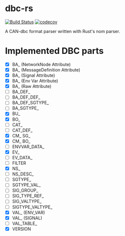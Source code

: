 # dbc-rs
[![Build Status](https://travis-ci.org/marcelbuesing/dbc-rs.svg?branch=dev)](https://travis-ci.org/marcelbuesing/dbc-rs)
[![codecov](https://codecov.io/gh/marcelbuesing/dbc-rs/branch/dev/graph/badge.svg)](https://codecov.io/gh/marcelbuesing/dbc-rs)

A CAN-dbc format parser written with Rust's nom parser.

# Implemented DBC parts

- [x] BA_ (NetworkNode Attribute)
- [x] BA_ (MessageDefinition Attribute)
- [x] BA_ (Signal Attribute)
- [x] BA_ (Env Var Attribute)
- [x] BA_ (Raw Attribute)
- [ ] BA_DEF_
- [ ] BA_DEF_DEF_
- [ ] BA_DEF_SGTYPE_
- [ ] BA_SGTYPE_
- [x] BU_
- [x] BO_
- [ ] CAT_
- [ ] CAT_DEF_
- [x] CM_ SG_
- [x] CM_ BO_
- [ ] ENVVAR_DATA_
- [x] EV_
- [ ] EV_DATA_
- [ ] FILTER
- [x] NS_
- [ ] NS_DESC_
- [ ] SGTYPE_
- [ ] SGTYPE_VAL_
- [ ] SIG_GROUP_
- [ ] SIG_TYPE_REF_
- [ ] SIG_VALTYPE_
- [ ] SIGTYPE_VALTYPE_
- [x] VAL_ (ENV_VAR)
- [x] VAL_ (SIGNAL)
- [ ] VAL_TABLE_
- [x] VERSION
